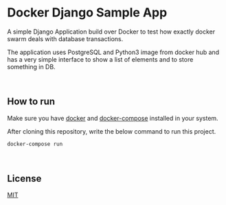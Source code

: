 # Docker Django Sample App

A simple Django Application build over Docker to test how exactly docker swarm deals with database transactions.

The application uses PostgreSQL and Python3 image from docker hub and has a very simple interface to show a list of elements and to store something in DB.

&nbsp;
## How to run

Make sure you have [docker](https://docs.docker.com/engine/install/) and [docker-compose](https://docs.docker.com/compose/install/) installed in your system.

After cloning this repository, write the below command to run this project.
```bash
docker-compose run
```
&nbsp;

## License
[MIT](https://choosealicense.com/licenses/mit/)